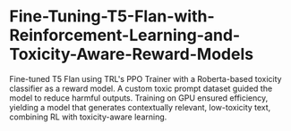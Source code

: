 # Fine-Tuning-T5-Flan-with-Reinforcement-Learning-and-Toxicity-Aware-Reward-Models
Fine-tuned T5 Flan using TRL's PPO Trainer with a Roberta-based toxicity classifier as a reward model. A custom toxic prompt dataset guided the model to reduce harmful outputs. Training on GPU ensured efficiency, yielding a model that generates contextually relevant, low-toxicity text, combining RL with toxicity-aware learning.
